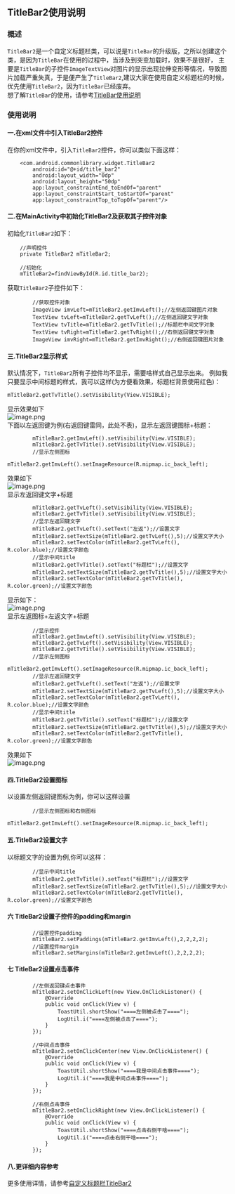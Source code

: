 ## TitleBar2使用说明

### 概述
`TitleBar2`是一个自定义标题栏类，可以说是`TitleBar`的升级版，之所以创建这个类，是因为`TitleBar`在使用的过程中，当涉及到突变加载时，效果不是很好，
主要是`TitleBar`的子控件`ImageTextView`对图片的显示出现拉伸变形等情况，导致图片加载严重失真，于是便产生了`TitleBar2`,建议大家在使用自定义标题栏的时候，优先使用`TitleBar2`，因为`TitleBar`已经废弃。  
想了解`TitleBar`的使用，请参考[TitleBar使用说明](https://github.com/ShaoqiangPei/AndroidLibrary/blob/master/read/TitleBar%E4%BD%BF%E7%94%A8%E8%AF%B4%E6%98%8E.md)

### 使用说明
#### 一.在xml文件中引入TitleBar2控件
在你的xml文件中，引入`TitleBar2`控件，你可以类似下面这样：
```
    <com.android.commonlibrary.widget.TitleBar2
        android:id="@+id/title_bar2"
        android:layout_width="0dp"
        android:layout_height="50dp"
        app:layout_constraintEnd_toEndOf="parent"
        app:layout_constraintStart_toStartOf="parent"
        app:layout_constraintTop_toTopOf="parent"/>
```
#### 二.在MainActivity中初始化TitleBar2及获取其子控件对象
初始化`TitleBar2`如下：
```
    //声明控件
    private TitleBar2 mTitleBar2;

    //初始化
    mTitleBar2=findViewById(R.id.title_bar2);
```
获取`TitleBar2`子控件如下：
```
        //获取控件对象
        ImageView imvLeft=mTitleBar2.getImvLeft();//左侧返回键图片对象
        TextView tvLeft=mTitleBar2.getTvLeft();//左侧返回键文字对象
        TextView tvTitle=mTitleBar2.getTvTitle();//标题栏中间文字对象
        TextView tvRight=mTitleBar2.getTvRight();//右侧返回键文字对象
        ImageView imvRight=mTitleBar2.getImvRight();//右侧返回键图片对象
```
#### 三.TitleBar2显示样式
默认情况下，`TitleBar2`所有子控件均不显示，需要啥样式自己显示出来。
例如我只要显示中间标题的样式，我可以这样(为方便看效果，标题栏背景使用红色)：
```
mTitleBar2.getTvTitle().setVisibility(View.VISIBLE);
```
显示效果如下  
![image.png](https://upload-images.jianshu.io/upload_images/6127340-107cee400d49fb88.png?imageMogr2/auto-orient/strip%7CimageView2/2/w/1240)  
下面以左返回键为例(右返回键雷同，此处不表)，显示左返回键图标+标题：
```
        mTitleBar2.getImvLeft().setVisibility(View.VISIBLE);
        mTitleBar2.getTvTitle().setVisibility(View.VISIBLE);
        //显示左侧图标
        mTitleBar2.getImvLeft().setImageResource(R.mipmap.ic_back_left);
```
效果如下  
![image.png](https://upload-images.jianshu.io/upload_images/6127340-4b91054b8b5f75f0.png?imageMogr2/auto-orient/strip%7CimageView2/2/w/1240)  
显示左返回键文字+标题
```
        mTitleBar2.getTvLeft().setVisibility(View.VISIBLE);
        mTitleBar2.getTvTitle().setVisibility(View.VISIBLE);
        //显示左返回键文字
        mTitleBar2.getTvLeft().setText("左返");//设置文字
        mTitleBar2.setTextSize(mTitleBar2.getTvLeft(),5);//设置文字大小
        mTitleBar2.setTextColor(mTitleBar2.getTvLeft(), R.color.blue);//设置文字颜色
        //显示中间title
        mTitleBar2.getTvTitle().setText("标题栏");//设置文字
        mTitleBar2.setTextSize(mTitleBar2.getTvTitle(),5);//设置文字大小
        mTitleBar2.setTextColor(mTitleBar2.getTvTitle(), R.color.green);//设置文字颜色
```
显示如下：  
![image.png](https://upload-images.jianshu.io/upload_images/6127340-5eea8fe388f360ed.png?imageMogr2/auto-orient/strip%7CimageView2/2/w/1240)  
显示左返图标+左返文字+标题
```
        //显示控件
        mTitleBar2.getImvLeft().setVisibility(View.VISIBLE);
        mTitleBar2.getTvLeft().setVisibility(View.VISIBLE);
        mTitleBar2.getTvTitle().setVisibility(View.VISIBLE);
        //显示左侧图标
        mTitleBar2.getImvLeft().setImageResource(R.mipmap.ic_back_left);
        //显示左返回键文字
        mTitleBar2.getTvLeft().setText("左返");//设置文字
        mTitleBar2.setTextSize(mTitleBar2.getTvLeft(),5);//设置文字大小
        mTitleBar2.setTextColor(mTitleBar2.getTvLeft(), R.color.blue);//设置文字颜色
        //显示中间title
        mTitleBar2.getTvTitle().setText("标题栏");//设置文字
        mTitleBar2.setTextSize(mTitleBar2.getTvTitle(),5);//设置文字大小
        mTitleBar2.setTextColor(mTitleBar2.getTvTitle(), R.color.green);//设置文字颜色
```
效果如下  
![image.png](https://upload-images.jianshu.io/upload_images/6127340-88332803fa26b15a.png?imageMogr2/auto-orient/strip%7CimageView2/2/w/1240)
#### 四.TitleBar2设置图标
以设置左侧返回键图标为例，你可以这样设置
```
        //显示左侧图标和右侧图标
        mTitleBar2.getImvLeft().setImageResource(R.mipmap.ic_back_left);
```
#### 五.TitleBar2设置文字
以标题文字的设置为例,你可以这样：
```
        //显示中间title
        mTitleBar2.getTvTitle().setText("标题栏");//设置文字
        mTitleBar2.setTextSize(mTitleBar2.getTvTitle(),5);//设置文字大小
        mTitleBar2.setTextColor(mTitleBar2.getTvTitle(), R.color.green);//设置文字颜色
```
#### 六 TitleBar2设置子控件的padding和margin
```
        //设置控件padding
        mTitleBar2.setPaddings(mTitleBar2.getImvLeft(),2,2,2,2);
        //设置控件margin
        mTitleBar2.setMargins(mTitleBar2.getImvLeft(),2,2,2,2);
```
#### 七 TitleBar2设置点击事件
```
        //左侧返回键点击事件
        mTitleBar2.setOnClickLeft(new View.OnClickListener() {
            @Override
            public void onClick(View v) {
                ToastUtil.shortShow("====左侧被点击了====");
                LogUtil.i("====左侧被点击了====");
            }
        });

        //中间点击事件
        mTitleBar2.setOnClickCenter(new View.OnClickListener() {
            @Override
            public void onClick(View v) {
                ToastUtil.shortShow("====我是中间点击事件====");
                LogUtil.i("====我是中间点击事件====");
            }
        });

        //右侧点击事件
        mTitleBar2.setOnClickRight(new View.OnClickListener() {
            @Override
            public void onClick(View v) {
                ToastUtil.shortShow("====点击右侧干啥====");
                LogUtil.i("====点击右侧干啥====");
            }
        });
```
#### 八.更详细内容参考
更多使用详情，请参考[自定义标题栏TitleBar2](https://www.jianshu.com/p/e1478123b31a)



